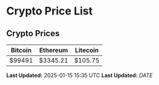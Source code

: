 # Crypto Price List

## Crypto Prices
| Bitcoin | Ethereum | Litecoin |
| ------- | -------- | -------- |
| $99491 | $3345.21 | $105.75 |
**Last Updated:** 2025-01-15 15:35 UTC
**Last Updated:** $DATE$
